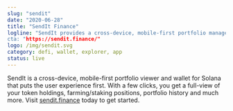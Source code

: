 ```yaml
---
slug: "sendit"
date: "2020-06-28"
title: "SendIt Finance"
logline: "SendIt provides a cross-device, mobile-first portfolio management solution for Solana.
cta: "https://sendit.finance/"
logo: /img/sendit.svg
category: defi, wallet, explorer, app
status: live
---
```


SendIt is a cross-device, mobile-first portfolio viewer and wallet for Solana
that puts the user experience first.  With a few clicks, you get a full-view of
your token holdings, farming/staking positions, portfolio history and much
more. Visit [sendit.finance](https://sendit.finance/) today to get started.
